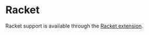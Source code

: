 # Racket

Racket support is available through the [Racket extension](https://github.com/zed-industries/zed/tree/main/extensions/racket).

